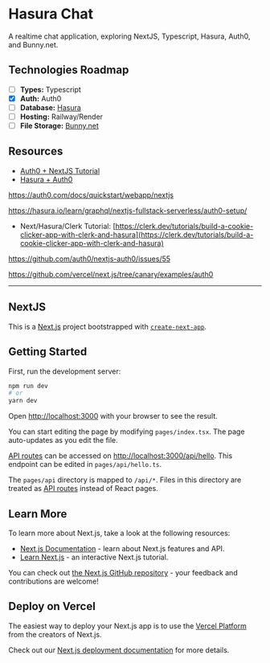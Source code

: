 # Hasura Chat

A realtime chat application, exploring NextJS, Typescript, Hasura, Auth0, and Bunny.net.

## Technologies Roadmap

* [ ] **Types:** Typescript
* [x] **Auth:** Auth0
* [ ] **Database:** [Hasura](https://hasura.io)
* [ ] **Hosting:** Railway/Render
* [ ] **File Storage:** [Bunny.net](https://bunny.net/)

## Resources
* [Auth0 + NextJS Tutorial](https://auth0.com/blog/ultimate-guide-nextjs-authentication-auth0/)
* [Hasura + Auth0](https://hasura.io/learn/graphql/hasura-authentication/integrations/auth0/)

https://auth0.com/docs/quickstart/webapp/nextjs

https://hasura.io/learn/graphql/nextjs-fullstack-serverless/auth0-setup/

* Next/Hasura/Clerk Tutorial: [https://clerk.dev/tutorials/build-a-cookie-clicker-app-with-clerk-and-hasura](https://clerk.dev/tutorials/build-a-cookie-clicker-app-with-clerk-and-hasura)

https://github.com/auth0/nextjs-auth0/issues/55

https://github.com/vercel/next.js/tree/canary/examples/auth0

---

## NextJS

This is a [Next.js](https://nextjs.org/) project bootstrapped with [`create-next-app`](https://github.com/vercel/next.js/tree/canary/packages/create-next-app).

## Getting Started

First, run the development server:

```bash
npm run dev
# or
yarn dev
```

Open [http://localhost:3000](http://localhost:3000) with your browser to see the result.

You can start editing the page by modifying `pages/index.tsx`. The page auto-updates as you edit the file.

[API routes](https://nextjs.org/docs/api-routes/introduction) can be accessed on [http://localhost:3000/api/hello](http://localhost:3000/api/hello). This endpoint can be edited in `pages/api/hello.ts`.

The `pages/api` directory is mapped to `/api/*`. Files in this directory are treated as [API routes](https://nextjs.org/docs/api-routes/introduction) instead of React pages.

## Learn More

To learn more about Next.js, take a look at the following resources:

- [Next.js Documentation](https://nextjs.org/docs) - learn about Next.js features and API.
- [Learn Next.js](https://nextjs.org/learn) - an interactive Next.js tutorial.

You can check out [the Next.js GitHub repository](https://github.com/vercel/next.js/) - your feedback and contributions are welcome!

## Deploy on Vercel

The easiest way to deploy your Next.js app is to use the [Vercel Platform](https://vercel.com/new?utm_medium=default-template&filter=next.js&utm_source=create-next-app&utm_campaign=create-next-app-readme) from the creators of Next.js.

Check out our [Next.js deployment documentation](https://nextjs.org/docs/deployment) for more details.
